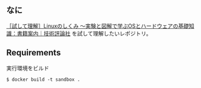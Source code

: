 ## なに

[［試して理解］Linuxのしくみ ～実験と図解で学ぶOSとハードウェアの基礎知識：書籍案内｜技術評論社](https://gihyo.jp/book/2018/978-4-7741-9607-7) を試して理解したいレポジトリ。

## Requirements

実行環境をビルド

```
$ docker build -t sandbox .
```
